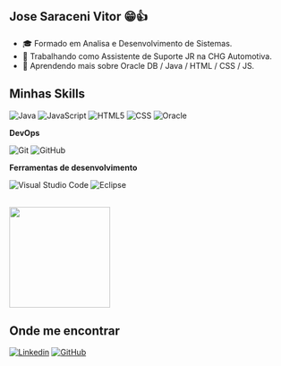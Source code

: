 
## Jose Saraceni Vitor 😁👍

- 🎓 Formado em Analisa e Desenvolvimento de Sistemas.
- 💼 Trabalhando como Assistente de Suporte JR na CHG Automotiva.
- 🌱 Aprendendo mais sobre Oracle DB / Java / HTML / CSS / JS.

## Minhas Skills

![Java](https://img.shields.io/badge/-Java-333333?style=flat&logo=Java&logoColor=007396)
![JavaScript](https://img.shields.io/badge/-JavaScript-333333?style=flat&logo=javascript)
![HTML5](https://img.shields.io/badge/-HTML5-333333?style=flat&logo=HTML5)
![CSS](https://img.shields.io/badge/-CSS-333333?style=flat&logo=CSS3&logoColor=1572B6)
![Oracle](https://img.shields.io/badge/Oracle-F80000?style=flat&logo=Oracle&logoColor=white)

**DevOps**

![Git](https://img.shields.io/badge/-Git-333333?style=flat&logo=git)
![GitHub](https://img.shields.io/badge/-GitHub-333333?style=flat&logo=github)

**Ferramentas de desenvolvimento**

![Visual Studio Code](https://img.shields.io/badge/-Visual%20Studio%20Code-333333?style=flat&logo=visual-studio-code&logoColor=007ACC)
![Eclipse](https://img.shields.io/badge/-Eclipse-333333?style=flat&logo=eclipse-ide&logoColor=2C2255)

<br/>

<a href="https://github.com/JoseSaraceni" title="Perfil do Jose">
  <img height="180em" src="https://github-readme-stats.vercel.app/api?username=JoseSaraceni&theme=dracula&show_icons=true" />
</a>

## Onde me encontrar

[![Linkedin](https://img.shields.io/badge/-username-blue?style=flat-square&logo=Linkedin&logoColor=white&link=https://www.linkedin.com/in/jos%C3%A9-saraceni-vitor-66170122b/?original_referer=https%3A%2F%2Fgithub.com%2FJoseSaraceni)](https://www.linkedin.com/in/jos%C3%A9-saraceni-vitor-66170122b/?original_referer=https%3A%2F%2Fgithub.com%2FJoseSaraceni)
[![GitHub](https://img.shields.io/github/followers/iuricode?label=follow&style=social)](https://github.com/JoseSaraceni)
